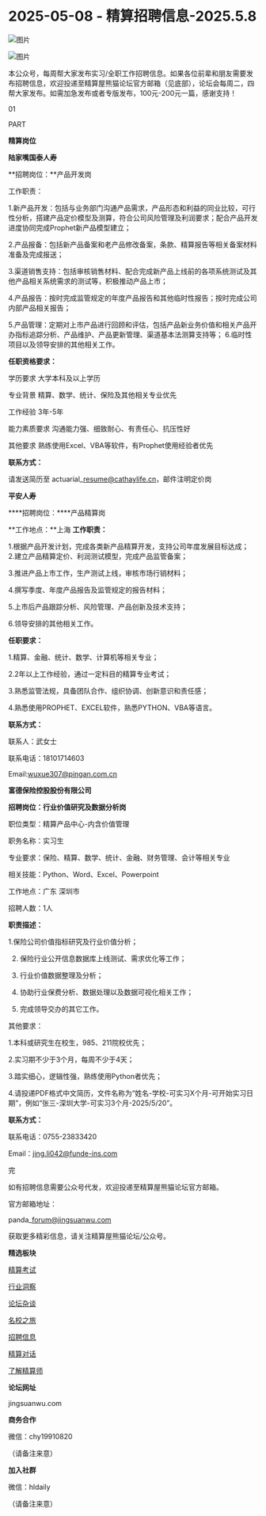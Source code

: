# 2025-05-08 - 精算招聘信息-2025.5.8

![图片](https://mmbiz.qpic.cn/mmbiz_jpg/PVTr5cqOmdsiaicIRGthO3IhpdkibrFUWVU1xAtP9ZY24c0vAhCVJo55thjfrfia19NvibyVvich2UW9I8vGCty5LxNw/640?wx_fmt=jpeg&tp=webp&wxfrom=5&wx_lazy=1)

![图片](https://mmbiz.qpic.cn/mmbiz_png/7QRTvkK2qC63c02mKcsfAaJ8sNcicTvg22UkHHibvKiasFS9FS6E4FeV0Dibe7as7h4tm8p7EfNfI06adlGbL2icYjw/640?wx_fmt=png&tp=webp&wxfrom=5&wx_lazy=1)

本公众号，每周帮大家发布实习/全职工作招聘信息。如果各位前辈和朋友需要发布招聘信息，欢迎投递至精算屋熊猫论坛官方邮箱（见底部），论坛会每周二，四帮大家发布。如需加急发布或者专版发布，100元-200元一篇，感谢支持！

01

PART

**精算岗位**

**陆家嘴国泰人寿**

**招聘岗位：**产品开发岗

工作职责：

1.新产品开发：包括与业务部门沟通产品需求，产品形态和利益的同业比较，可行性分析，搭建产品定价模型及测算，符合公司风险管理及利润要求；配合产品开发进度协同完成Prophet新产品模型建立；

2.产品报备：包括新产品备案和老产品修改备案，条款、精算报告等相关备案材料准备及完成报送；

3.渠道销售支持：包括审核销售材料、配合完成新产品上线前的各项系统测试及其他产品相关系统需求的测试等，积极推动产品上市；

4.产品报告：按时完成监管规定的年度产品报告和其他临时性报告；按时完成公司内部产品相关报告；

5.产品管理：定期对上市产品进行回顾和评估，包括产品新业务价值和相关产品开办指标追踪分析、产品维护、产品更新管理、渠道基本法测算支持等； 6.临时性项目以及领导安排的其他相关工作。

**任职资格要求：**



学历要求 大学本科及以上学历

专业背景 精算、数学、统计、保险及其他相关专业优先

工作经验 3年-5年

能力素质要求 沟通能力强、细致耐心、有责任心、抗压性好

其他要求 熟练使用Excel、VBA等软件，有Prophet使用经验者优先

**联系方式：**

请发送简历至 actuarial\_resume@cathaylife.cn，邮件注明定价岗

**平安人寿**

****招聘岗位：****产品精算岗

**工作地点：**上海 **工作职责：**  
  
1.根据产品开发计划，完成各类新产品精算开发，支持公司年度发展目标达成；  
2.建立产品精算定价、利润测试模型，完成产品监管备案；

3.推进产品上市工作，生产测试上线，审核市场行销材料；

4.撰写季度、年度产品报告及监管规定的报告材料；

5.上市后产品跟踪分析、风险管理、产品创新及技术支持；

6.领导安排的其他相关工作。

**任职要求：**

1.精算、金融、统计、数学、计算机等相关专业；

2.2年以上工作经验，通过一定科目的精算专业考试；

3.熟悉监管法规，具备团队合作、组织协调、创新意识和责任感；

4.熟悉使用PROPHET、EXCEL软件，熟悉PYTHON、VBA等语言。

**联系方式：**

联系人：武女士

联系电话：18101714603

Email:wuxue307@pingan.com.cn

**富德保险控股股份有限公司**

**招聘岗位：行业价值研究及数据分析岗**

职位类型：精算产品中心-内含价值管理

职务名称：实习生

专业要求：保险、精算、数学、统计、金融、财务管理、会计等相关专业

相关技能：Python、Word、Excel、Powerpoint

工作地点：广东 深圳市

招聘人数：1人

**职责描述：**  
  
1.保险公司价值指标研究及行业价值分析；

2. 保险行业公开信息数据库上线测试、需求优化等工作；

3. 行业价值数据整理及分析；

4. 协助行业保费分析、数据处理以及数据可视化相关工作；

5. 完成领导交办的其它工作。

其他要求：

1.本科或研究生在校生，985、211院校优先；

2.实习期不少于3个月，每周不少于4天；

3.踏实细心，逻辑性强，熟练使用Python者优先；

4.请投递PDF格式中文简历，文件名称为“姓名-学校-可实习X个月-可开始实习日期”，例如“张三-深圳大学-可实习3个月-2025/5/20”。

**联系方式：**

联系电话：0755-23833420

Email：jing.li042@funde-ins.com


完

如有招聘信息需要公众号代发，欢迎投递至精算屋熊猫论坛官方邮箱。

官方邮箱地址：

panda\_forum@jingsuanwu.com

获取更多精彩信息，请关注精算屋熊猫论坛/公众号。

**精选板块**

[精算考试](https://mp.weixin.qq.com/mp/appmsgalbum?__biz=Mzg5NzkwMTMzMA==&action=getalbum&album_id=2804960172988448769#wechat_redirect)

[行业洞察](https://mp.weixin.qq.com/mp/appmsgalbum?__biz=Mzg5NzkwMTMzMA==&action=getalbum&album_id=2804965799378829313#wechat_redirect)

[论坛杂谈](https://mp.weixin.qq.com/mp/appmsgalbum?__biz=Mzg5NzkwMTMzMA==&action=getalbum&album_id=2804979947286315009#wechat_redirect)

[名校之旅](https://mp.weixin.qq.com/mp/appmsgalbum?__biz=Mzg5NzkwMTMzMA==&action=getalbum&album_id=2804975288236654595#wechat_redirect)

[招聘信息](https://mp.weixin.qq.com/mp/appmsgalbum?__biz=Mzg5NzkwMTMzMA==&action=getalbum&album_id=2809916434738069507#wechat_redirect)

[精算对话](https://mp.weixin.qq.com/mp/appmsgalbum?__biz=Mzg5NzkwMTMzMA==&action=getalbum&album_id=3028246288796221446#wechat_redirect)

[了解精算师](https://mp.weixin.qq.com/mp/appmsgalbum?__biz=Mzg5NzkwMTMzMA==&action=getalbum&album_id=2804971247444180995#wechat_redirect)

**论坛网址**

jingsuanwu.com

**商务合作**

微信：chy19910820

（请备注来意）

**加入社群**

微信：hldaily

（请备注来意）